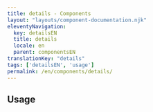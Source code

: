 ```yaml
---
title: details - Components
layout: "layouts/component-documentation.njk"
eleventyNavigation:
  key: detailsEN
  title: details
  locale: en
  parent: componentsEN
translationKey: "details"
tags: ['detailsEN', 'usage']
permalink: /en/components/details/
---
```


## Usage